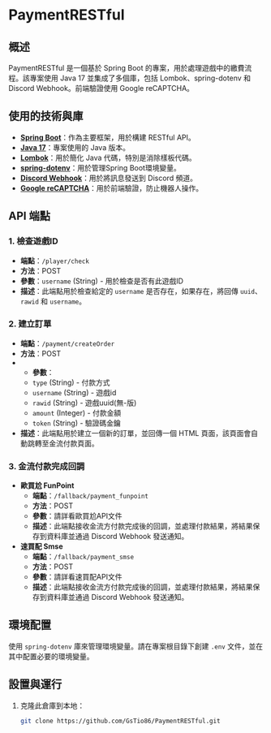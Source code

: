# PaymentRESTful

## 概述
PaymentRESTful 是一個基於 Spring Boot 的專案，用於處理遊戲中的繳費流程。該專案使用 Java 17 並集成了多個庫，包括 Lombok、spring-dotenv 和 Discord Webhook。前端驗證使用 Google reCAPTCHA。

## 使用的技術與庫
- **[Spring Boot](https://spring.io/projects/spring-boot)**：作為主要框架，用於構建 RESTful API。
- **[Java 17](https://www.oracle.com/java/technologies/javase/jdk17-archive-downloads.html)**：專案使用的 Java 版本。
- **[Lombok](https://projectlombok.org/)**：用於簡化 Java 代碼，特別是消除樣板代碼。
- **[spring-dotenv](https://github.com/paulschwarz/spring-dotenv)**：用於管理Spring Boot環境變量。
- **[Discord Webhook](https://discord.com/developers/docs/resources/webhook)**：用於將訊息發送到 Discord 頻道。
- **[Google reCAPTCHA](https://www.google.com/recaptcha/about/)**：用於前端驗證，防止機器人操作。

## API 端點
### 1. 檢查遊戲ID
- **端點**：`/player/check`
- **方法**：POST
- **參數**：`username` (String) - 用於檢查是否有此遊戲ID
- **描述**：此端點用於檢查給定的 `username` 是否存在，如果存在，將回傳 `uuid`、`rawid` 和 `username`。

### 2. 建立訂單
- **端點**：`/payment/createOrder`
- **方法**：POST
- - **參數**：
  - `type` (String) - 付款方式
  - `username` (String) - 遊戲id
  - `rawid` (String) - 遊戲uuid(無-版)
  - `amount` (Integer) - 付款金額
  - `token` (String) - 驗證碼金鑰
- **描述**：此端點用於建立一個新的訂單，並回傳一個 HTML 頁面，該頁面會自動跳轉至金流付款頁面。

### 3. 金流付款完成回調
- **歐買尬 FunPoint**
  - **端點**：`/fallback/payment_funpoint`
  - **方法**：POST
  - **參數**：請詳看歐買尬API文件
  - **描述**：此端點接收金流方付款完成後的回調，並處理付款結果，將結果保存到資料庫並通過 Discord Webhook 發送通知。
- **速買配 Smse**
  - **端點**：`/fallback/payment_smse`
  - **方法**：POST
  - **參數**：請詳看速買配API文件
  - **描述**：此端點接收金流方付款完成後的回調，並處理付款結果，將結果保存到資料庫並通過 Discord Webhook 發送通知。

## 環境配置
使用 `spring-dotenv` 庫來管理環境變量。請在專案根目錄下創建 `.env` 文件，並在其中配置必要的環境變量。

## 設置與運行
1. 克隆此倉庫到本地：
   ```sh
   git clone https://github.com/GsTio86/PaymentRESTful.git

